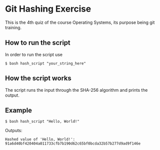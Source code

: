 # Git Hashing Exercise

This is the 4th quiz of the course Operating Systems, its purpose being git training.

## How to run the script

In order to run the script use

```
$ bash hash_script "your_string_here"
```

## How the script works

The script runs the input through the SHA-256 algorithm and prints the output.

## Example

```
$ bash hash_script "Hello, World!"
```

Outputs:

```
Hashed value of 'Hello, World!': 91a6d40bf420404a011733cfb7b190d62c65bf0bcda32b57b277d9ad9f146e
```
